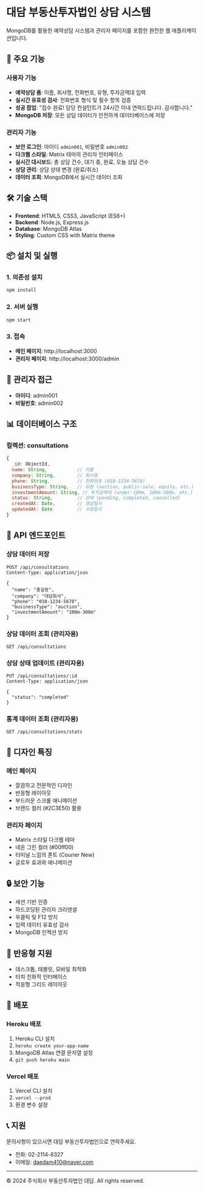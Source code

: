 # 대담 부동산투자법인 상담 시스템

MongoDB를 활용한 예약상담 시스템과 관리자 페이지를 포함한 완전한 웹 애플리케이션입니다.

## 🚀 주요 기능

### 사용자 기능
- **예약상담 폼**: 이름, 회사명, 전화번호, 유형, 투자금액대 입력
- **실시간 유효성 검사**: 전화번호 형식 및 필수 항목 검증
- **성공 팝업**: "접수 완료! 담당 컨설턴트가 24시간 이내 연락드립니다. 감사합니다."
- **MongoDB 저장**: 모든 상담 데이터가 안전하게 데이터베이스에 저장

### 관리자 기능
- **보안 로그인**: 아이디 `admin001`, 비밀번호 `admin002`
- **다크웹 스타일**: Matrix 테마의 관리자 인터페이스
- **실시간 대시보드**: 총 상담 건수, 대기 중, 완료, 오늘 상담 건수
- **상담 관리**: 상담 상태 변경 (완료/취소)
- **데이터 조회**: MongoDB에서 실시간 데이터 조회

## 🛠️ 기술 스택

- **Frontend**: HTML5, CSS3, JavaScript (ES6+)
- **Backend**: Node.js, Express.js
- **Database**: MongoDB Atlas
- **Styling**: Custom CSS with Matrix theme

## 📦 설치 및 실행

### 1. 의존성 설치
```bash
npm install
```

### 2. 서버 실행
```bash
npm start
```

### 3. 접속
- **메인 페이지**: http://localhost:3000
- **관리자 페이지**: http://localhost:3000/admin

## 🔐 관리자 접근

- **아이디**: admin001
- **비밀번호**: admin002

## 📊 데이터베이스 구조

### 컬렉션: consultations
```javascript
{
  _id: ObjectId,
  name: String,           // 이름
  company: String,        // 회사명
  phone: String,          // 전화번호 (010-1234-5678)
  businessType: String,   // 유형 (auction, public-sale, equity, etc.)
  investmentAmount: String, // 투자금액대 (under-100m, 100m-300m, etc.)
  status: String,         // 상태 (pending, completed, cancelled)
  createdAt: Date,        // 생성일시
  updatedAt: Date         // 수정일시
}
```

## 🔧 API 엔드포인트

### 상담 데이터 저장
```
POST /api/consultations
Content-Type: application/json

{
  "name": "홍길동",
  "company": "대담회사",
  "phone": "010-1234-5678",
  "businessType": "auction",
  "investmentAmount": "100m-300m"
}
```

### 상담 데이터 조회 (관리자용)
```
GET /api/consultations
```

### 상담 상태 업데이트 (관리자용)
```
PUT /api/consultations/:id
Content-Type: application/json

{
  "status": "completed"
}
```

### 통계 데이터 조회 (관리자용)
```
GET /api/consultations/stats
```

## 🎨 디자인 특징

### 메인 페이지
- 깔끔하고 전문적인 디자인
- 반응형 레이아웃
- 부드러운 스크롤 애니메이션
- 브랜드 컬러 (#2C3E50) 활용

### 관리자 페이지
- Matrix 스타일 다크웹 테마
- 네온 그린 컬러 (#00ff00)
- 터미널 느낌의 폰트 (Courier New)
- 글로우 효과와 애니메이션

## 🔒 보안 기능

- 세션 기반 인증
- 하드코딩된 관리자 크리덴셜
- 우클릭 및 F12 방지
- 입력 데이터 유효성 검사
- MongoDB 인젝션 방지

## 📱 반응형 지원

- 데스크톱, 태블릿, 모바일 최적화
- 터치 친화적 인터페이스
- 적응형 그리드 레이아웃

## 🚀 배포

### Heroku 배포
1. Heroku CLI 설치
2. `heroku create your-app-name`
3. MongoDB Atlas 연결 문자열 설정
4. `git push heroku main`

### Vercel 배포
1. Vercel CLI 설치
2. `vercel --prod`
3. 환경 변수 설정

## 📞 지원

문의사항이 있으시면 대담 부동산투자법인으로 연락주세요.
- 전화: 02-2114-8327
- 이메일: daedam410@naver.com

---

© 2024 주식회사 부동산투자법인 대담. All rights reserved.
